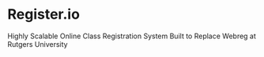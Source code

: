# Register.io

Highly Scalable Online Class Registration System Built to Replace Webreg at Rutgers University
